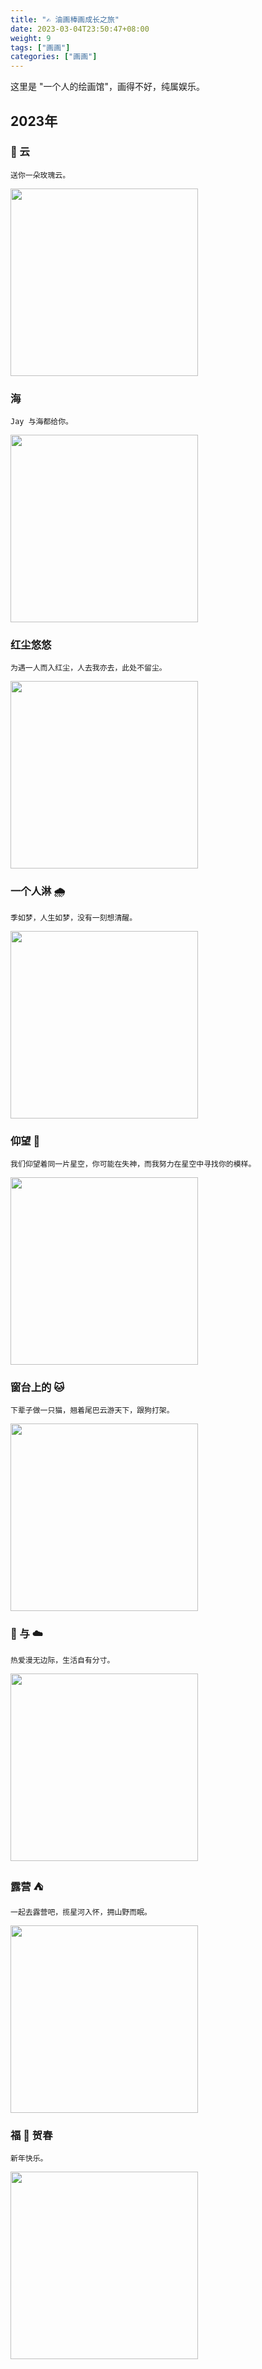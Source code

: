```yaml
---
title: "✍ 油画棒画成长之旅"
date: 2023-03-04T23:50:47+08:00
weight: 9
tags: ["画画"]
categories: ["画画"]
---
```


这里是 "一个人的绘画馆"，画得不好，纯属娱乐。  

<!--more-->

## 2023年

### 🌹 云

```
送你一朵玫瑰云。        
```

<img src="https://oweqian.oss-cn-hangzhou.aliyuncs.com/draw/img_8.jpeg" alt="" width="300" />  


### 海  

```
Jay 与海都给你。      
```

<img src="https://oweqian.oss-cn-hangzhou.aliyuncs.com/draw/img_7.jpeg" alt="" width="300" />  

### 红尘悠悠

```
为遇一人而入红尘，人去我亦去，此处不留尘。      
```

<img src="https://oweqian.oss-cn-hangzhou.aliyuncs.com/draw/img_6.jpeg" alt="" width="300" />  


### 一个人淋 🌧 

```
季如梦，人生如梦，没有一刻想清醒。   
```

<img src="https://oweqian.oss-cn-hangzhou.aliyuncs.com/draw/img_5.jpeg" alt="" width="300" />  

### 仰望 🌃  

```
我们仰望着同一片星空，你可能在失神，而我努力在星空中寻找你的模样。   
```   

<img src="https://oweqian.oss-cn-hangzhou.aliyuncs.com/draw/img_4.jpeg" alt="" width="300" />  

### 窗台上的 🐱  

```
下辈子做一只猫，翘着尾巴云游天下，跟狗打架。
```   

<img src="https://oweqian.oss-cn-hangzhou.aliyuncs.com/draw/img.png" alt="" width="300" />  

### 🐳 与 ☁️    

```
热爱漫无边际，生活自有分寸。  
```

<img src="https://oweqian.oss-cn-hangzhou.aliyuncs.com/draw/img_1.png" alt="" width="300" />  

### 露营 ⛺️   

```
一起去露营吧，揽星河入怀，拥山野而眠。  
```

<img src="https://oweqian.oss-cn-hangzhou.aliyuncs.com/draw/img_2.png" alt="" width="300" />  

### 福 🐰 贺春  

```
新年快乐。
```

<img src="https://oweqian.oss-cn-hangzhou.aliyuncs.com/draw/img_3.png" alt="" width="300" />     
